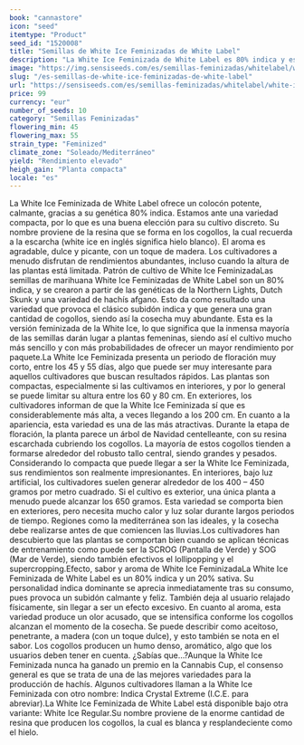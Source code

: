 ```yaml
---
book: "cannastore"
icon: "seed"
itemtype: "Product"
seed_id: "1520008"
title: "Semillas de White Ice Feminizadas de White Label"
description: "La White Ice Feminizada de White Label es 80% indica y es pequeña (60 – 80 cm en interior). Su aroma es aceitoso, a madera. De subidón potente y relajante."
image: "https://img.sensiseeds.com/es/semillas-feminizadas/whitelabel/white-ice-feminizada-image.png"
slug: "/es-semillas-de-white-ice-feminizadas-de-white-label"
url: "https://sensiseeds.com/es/semillas-feminizadas/whitelabel/white-ice-feminizada?a_aid=cannastore"
price: 99
currency: "eur"
number_of_seeds: 10
category: "Semillas Feminizadas"
flowering_min: 45
flowering_max: 55
strain_type: "Feminized"
climate_zone: "Soleado/Mediterráneo"
yield: "Rendimiento elevado"
heigh_gain: "Planta compacta"
locale: "es"
---
```

La White Ice Feminizada de White Label ofrece un colocón potente, calmante, gracias a su genética 80% indica. Estamos ante una variedad compacta, por lo que es una buena elección para su cultivo discreto. Su nombre proviene de la resina que se forma en los cogollos, la cual recuerda a la escarcha (white ice en inglés significa hielo blanco). El aroma es agradable, dulce y picante, con un toque de madera. Los cultivadores a menudo disfrutan de rendimientos abundantes, incluso cuando la altura de las plantas está limitada. Patrón de cultivo de White Ice FeminizadaLas semillas de marihuana White Ice Feminizadas de White Label son un 80% indica, y se crearon a partir de las genéticas de la Northern Lights, Dutch Skunk y una variedad de hachís afgano. Esto da como resultado una variedad que provoca el clásico subidón indica y que genera una gran cantidad de cogollos, siendo así la cosecha muy abundante. Esta es la versión feminizada de la White Ice, lo que significa que la inmensa mayoría de las semillas darán lugar a plantas femeninas, siendo así el cultivo mucho más sencillo y con más probabilidades de ofrecer un mayor rendimiento por paquete.La White Ice Feminizada presenta un periodo de floración muy corto, entre los 45 y 55 días, algo que puede ser muy interesante para aquellos cultivadores que buscan resultados rápidos. Las plantas son compactas, especialmente si las cultivamos en interiores, y por lo general se puede limitar su altura entre los 60 y 80 cm. En exteriores, los cultivadores informan de que la White Ice Feminizada sí que es considerablemente más alta, a veces llegando a los 200 cm. En cuanto a la apariencia, esta variedad es una de las más atractivas. Durante la etapa de floración, la planta parece un árbol de Navidad centelleante, con su resina escarchada cubriendo los cogollos. La mayoría de estos cogollos tienden a formarse alrededor del robusto tallo central, siendo grandes y pesados. Considerando lo compacta que puede llegar a ser la White Ice Feminizada, sus rendimientos son realmente impresionantes. En interiores, bajo luz artificial, los cultivadores suelen generar alrededor de los 400 – 450 gramos por metro cuadrado. Si el cultivo es exterior, una única planta a menudo puede alcanzar los 650 gramos. Esta variedad se comporta bien en exteriores, pero necesita mucho calor y luz solar durante largos periodos de tiempo. Regiones como la mediterránea son las ideales, y la cosecha debe realizarse antes de que comiencen las lluvias.Los cultivadores han descubierto que las plantas se comportan bien cuando se aplican técnicas de entrenamiento como puede ser la SCROG (Pantalla de Verde) y SOG (Mar de Verde), siendo también efectivos el lollipopping y el supercropping.Efecto, sabor y aroma de White Ice FeminizadaLa White Ice Feminizada de White Label es un 80% indica y un 20% sativa. Su personalidad indica dominante se aprecia inmediatamente tras su consumo, pues provoca un subidón calmante y feliz. También deja al usuario relajado físicamente, sin llegar a ser un efecto excesivo. En cuanto al aroma, esta variedad produce un olor acusado, que se intensifica conforme los cogollos alcanzan el momento de la cosecha. Se puede describir como aceitoso, penetrante, a madera (con un toque dulce), y esto también se nota en el sabor. Los cogollos producen un humo denso, aromático, algo que los usuarios deben tener en cuenta. ¿Sabías que…?Aunque la White Ice Feminizada nunca ha ganado un premio en la Cannabis Cup, el consenso general es que se trata de una de las mejores variedades para la producción de hachís. Algunos cultivadores llaman a la White Ice Feminizada con otro nombre: Indica Crystal Extreme (I.C.E. para abreviar).La White Ice Feminizada de White Label está disponible bajo otra variante: White Ice Regular.Su nombre proviene de la enorme cantidad de resina que producen los cogollos, la cual es blanca y resplandeciente como el hielo.
